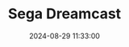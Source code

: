 ---
layout: post
title: Sega Dreamcast
summary: 
date: '2024-08-29 11:33:00'
#tags: [Consoles, Sega, Sega Consoles, Sega Console Models]
---